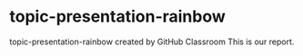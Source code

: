# topic-presentation-rainbow
topic-presentation-rainbow created by GitHub Classroom
This is our report.

